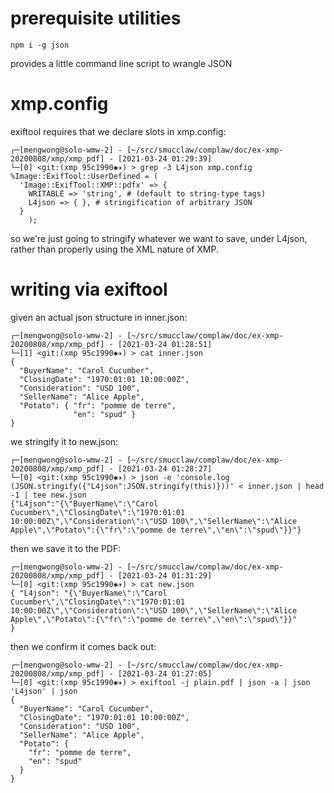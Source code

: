 # prerequisite utilities

    npm i -g json

provides a little command line script to wrangle JSON

# xmp.config

exiftool requires that we declare slots in xmp.config:

    ┌─[mengwong@solo-wmw-2] - [~/src/smucclaw/complaw/doc/ex-xmp-20200808/xmp/xmp_pdf] - [2021-03-24 01:29:39]
    └─[0] <git:(xmp 95c1990✱✈) > grep -3 L4json xmp.config
    %Image::ExifTool::UserDefined = (
      'Image::ExifTool::XMP::pdfx' => {
        WRITABLE => 'string', # (default to string-type tags)
        L4json => { }, # stringification of arbitrary JSON
      }
        );

so we're just going to stringify whatever we want to save, under L4json, rather than properly using the XML nature of XMP.



# writing via exiftool

given an actual json structure in inner.json:

    ┌─[mengwong@solo-wmw-2] - [~/src/smucclaw/complaw/doc/ex-xmp-20200808/xmp/xmp_pdf] - [2021-03-24 01:28:51]
    └─[1] <git:(xmp 95c1990✱✈) > cat inner.json
    {
      "BuyerName": "Carol Cucumber",
      "ClosingDate": "1970:01:01 10:00:00Z",
      "Consideration": "USD 100",
      "SellerName": "Alice Apple",
      "Potato": { "fr": "pomme de terre",
                  "en": "spud" }
    }
    
we stringify it to new.json:

    ┌─[mengwong@solo-wmw-2] - [~/src/smucclaw/complaw/doc/ex-xmp-20200808/xmp/xmp_pdf] - [2021-03-24 01:28:27]
    └─[0] <git:(xmp 95c1990✱✈) > json -e 'console.log (JSON.stringify({"L4json":JSON.stringify(this)}))' < inner.json | head -1 | tee new.json
    {"L4json":"{\"BuyerName\":\"Carol Cucumber\",\"ClosingDate\":\"1970:01:01 10:00:00Z\",\"Consideration\":\"USD 100\",\"SellerName\":\"Alice Apple\",\"Potato\":{\"fr\":\"pomme de terre\",\"en\":\"spud\"}}"}

then we save it to the PDF:

    ┌─[mengwong@solo-wmw-2] - [~/src/smucclaw/complaw/doc/ex-xmp-20200808/xmp/xmp_pdf] - [2021-03-24 01:31:29]
    └─[0] <git:(xmp 95c1990✱✈) > cat new.json
    { "L4json": "{\"BuyerName\":\"Carol Cucumber\",\"ClosingDate\":\"1970:01:01 10:00:00Z\",\"Consideration\":\"USD 100\",\"SellerName\":\"Alice Apple\",\"Potato\":{\"fr\":\"pomme de terre\",\"en\":\"spud\"}}"
    }

then we confirm it comes back out:

    ┌─[mengwong@solo-wmw-2] - [~/src/smucclaw/complaw/doc/ex-xmp-20200808/xmp/xmp_pdf] - [2021-03-24 01:27:05]
    └─[0] <git:(xmp 95c1990✱✈) > exiftool -j plain.pdf | json -a | json 'L4json' | json
    {
      "BuyerName": "Carol Cucumber",
      "ClosingDate": "1970:01:01 10:00:00Z",
      "Consideration": "USD 100",
      "SellerName": "Alice Apple",
      "Potato": {
        "fr": "pomme de terre",
        "en": "spud"
      }
    }


